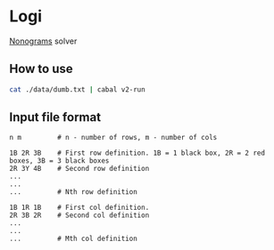 # Logi
[Nonograms](https://en.wikipedia.org/wiki/Nonogram) solver

## How to use
```bash
cat ./data/dumb.txt | cabal v2-run
```

## Input file format
```
n m         # n - number of rows, m - number of cols

1B 2R 3B    # First row definition. 1B = 1 black box, 2R = 2 red boxes, 3B = 3 black boxes
2R 3Y 4B    # Second row definition
...
...
...         # Nth row definition

1B 1R 1B    # First col definition.
2R 3B 2R    # Second col definition
...
...
...         # Mth col definition
```

